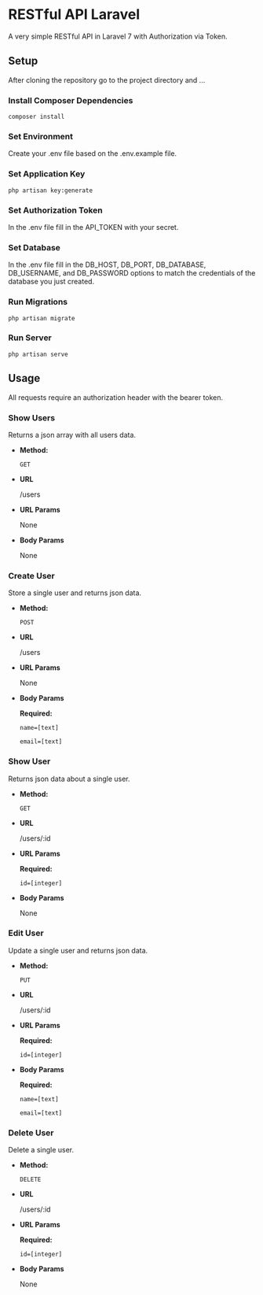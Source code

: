 # RESTful API Laravel

A very simple RESTful API in Laravel 7 with Authorization via Token.

## Setup

After cloning the repository go to the project directory and ...

### Install Composer Dependencies

`composer install`

### Set Environment

Create your .env file based on the .env.example file.

### Set Application Key

`php artisan key:generate`

### Set Authorization Token

In the .env file fill in the API_TOKEN with your secret.

### Set Database

In the .env file fill in the DB_HOST, DB_PORT, DB_DATABASE, DB_USERNAME, and DB_PASSWORD options to match the credentials of the database you just created.

### Run Migrations

`php artisan migrate`

### Run Server

`php artisan serve`


## Usage

All requests require an authorization header with the bearer token.

### Show Users

  Returns a json array with all users data.

* **Method:**

  `GET`

* **URL**

  /users

  
* **URL Params**

  None

* **Body Params**

  None


### Create User

  Store a single user and returns json data.

* **Method:**

  `POST`

* **URL**

  /users
  
* **URL Params**

  None

* **Body Params**

   **Required:**
 
   `name=[text]`

   `email=[text]`


### Show User

  Returns json data about a single user.

* **Method:**

  `GET`

* **URL**

  /users/:id
  
*  **URL Params**

   **Required:**
 
   `id=[integer]`

* **Body Params**

  None

### Edit User

  Update a single user and returns json data.

* **Method:**

  `PUT`

* **URL**

  /users/:id
  
*  **URL Params**

   **Required:**
 
   `id=[integer]`

* **Body Params**

   **Required:**
 
   `name=[text]`

   `email=[text]`

### Delete User

  Delete a single user.

* **Method:**

  `DELETE`

* **URL**

  /users/:id
  
*  **URL Params**

   **Required:**
 
   `id=[integer]`

* **Body Params**

  None
